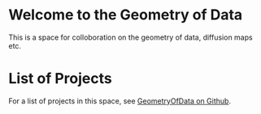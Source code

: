 # Welcome to the Geometry of Data

This is a space for colloboration on the geometry of data, diffusion maps etc. 


# List of Projects

For a list of projects in this space, see [GeometryOfData on Github](https://github.com/GeometryOfData/).


